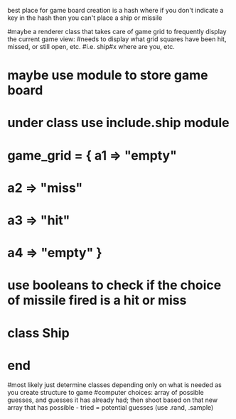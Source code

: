 best place for game board creation is a hash where if you don't indicate a key
in the hash then you can't place a ship or missile


#maybe a renderer class that takes care of game grid to frequently display the current game view:
#needs to display what grid squares have been hit, missed, or still open, etc.
#i.e. ship#x where are you, etc.

# maybe use module to store game board
# under class use include.ship module

# game_grid = { a1 => "empty"
#               a2 => "miss"
#               a3 => "hit"
#               a4 => "empty" }
#
# use booleans to check if the choice of missile fired is a hit or miss
#
#               class Ship
#
#               end

#most likely just determine classes depending only on what is needed as you create structure to game
#computer choices: array of possible guesses, and guesses it has already had; then shoot based on that new array that has possible - tried = potential guesses (use .rand, .sample)
